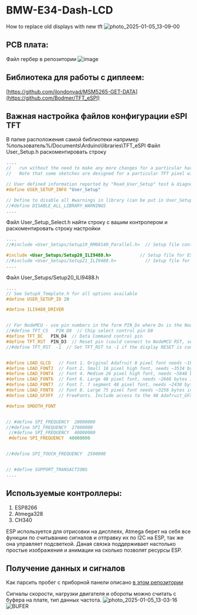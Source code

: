# BMW-E34-Dash-LCD
How to replace old displays with new tft
![photo_2025-01-05_13-09-00](https://github.com/user-attachments/assets/6eabbf0b-328c-4ef3-be0f-685107e1c10f)

## PCB плата:
Файл гербер в репозитории
![image](https://github.com/user-attachments/assets/a7b3c5ec-3ce6-49d3-87c8-d513699c20ca)

## Библиотека для работы с диплеем:
[https://github.com/ilondonvad/MSM5265-GET-DATA](https://github.com/Bodmer/TFT_eSPI)

## Важная настройка файлов конфигурации eSPI TFT
В папке расположения самой библиотеки например %пользователь%/Documents\Arduino\libraries\TFT_eSPI
Файл User_Setup.h раскоментировать строку
```cpp
....
//   run without the need to make any more changes for a particular hardware setup!
//   Note that some sketches are designed for a particular TFT pixel width/height

// User defined information reported by "Read_User_Setup" test & diagnostics example
#define USER_SETUP_INFO "User_Setup"

// Define to disable all #warnings in library (can be put in User_Setup_Select.h)
//#define DISABLE_ALL_LIBRARY_WARNINGS
....
```

Файл User_Setup_Select.h найти строку с вашим контролером и раскоментировать строку настройки
```cpp
....
//#include <User_Setups/Setup19_RM68140_Parallel.h>	 // Setup file configured for RM68140 with parallel bus

#include <User_Setups/Setup20_ILI9488.h>           // Setup file for ESP8266 and ILI9488 SPI bus TFT
//#include <User_Setups/Setup21_ILI9488.h>           // Setup file for ESP32 and ILI9488 SPI bus TFT
....
```

Файл User_Setups/Setup20_ILI9488.h
```cpp
....
// See SetupX_Template.h for all options available
#define USER_SETUP_ID 20

#define ILI9488_DRIVER


// For NodeMCU - use pin numbers in the form PIN_Dx where Dx is the NodeMCU pin designation
//#define TFT_CS   PIN_D8  // Chip select control pin D8
#define TFT_DC   PIN_D4  // Data Command control pin
#define TFT_RST  PIN_D3  // Reset pin (could connect to NodeMCU RST, see next line)
//#define TFT_RST  -1  // Set TFT_RST to -1 if the display RESET is connected to NodeMCU RST or 3.3V


#define LOAD_GLCD   // Font 1. Original Adafruit 8 pixel font needs ~1820 bytes in FLASH
#define LOAD_FONT2  // Font 2. Small 16 pixel high font, needs ~3534 bytes in FLASH, 96 characters
#define LOAD_FONT4  // Font 4. Medium 26 pixel high font, needs ~5848 bytes in FLASH, 96 characters
#define LOAD_FONT6  // Font 6. Large 48 pixel font, needs ~2666 bytes in FLASH, only characters 1234567890:-.apm
#define LOAD_FONT7  // Font 7. 7 segment 48 pixel font, needs ~2438 bytes in FLASH, only characters 1234567890:.
#define LOAD_FONT8  // Font 8. Large 75 pixel font needs ~3256 bytes in FLASH, only characters 1234567890:-.
#define LOAD_GFXFF  // FreeFonts. Include access to the 48 Adafruit_GFX free fonts FF1 to FF48 and custom fonts

#define SMOOTH_FONT


// #define SPI_FREQUENCY  20000000
//#define SPI_FREQUENCY  27000000
 //#define SPI_FREQUENCY  40000000
 #define SPI_FREQUENCY  40000000


//#define SPI_TOUCH_FREQUENCY  2500000


// #define SUPPORT_TRANSACTIONS
....
```

## Используемые контроллеры:
1. ESP8266
2. Atmega328
3. CH340

ESP используется для отрисовки на дисплеях, Atmega берет на себя все функции по считыванию сигналов и отправку их по I2C на ESP, так же она управляет подсветкой.
Даная связка поддерживает настолько простые изображения и анимации на сколько позволят ресурсы ESP.

## Получение данных и сигналов
Как парсить пробег с приборной панели описано [в этом репозитории](https://github.com/ilondonvad/MSM5265-GET-DATA)

Сигналы скорости, нагрузки двигателя и обороты можно считать с буфера на плате, тип данных частота.
![photo_2025-01-05_13-03-16](https://github.com/user-attachments/assets/d2e33971-0b3e-40c4-bd98-a232a3875129)
![BUFER](https://github.com/user-attachments/assets/0bd7676a-be41-40c8-8fdd-b2c1501a7488)


